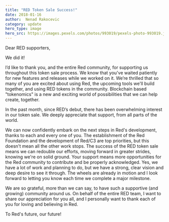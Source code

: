 ```yaml
---
title: "RED Token Sale Success!"
date: 2018-01-16 
author:  Nenad Rakocevic 
category: update
hero_type: image
hero_src: https://images.pexels.com/photos/993019/pexels-photo-993019.jpeg?auto=compress&cs=tinysrgb&h=650&w=940
---
```


Dear RED supporters,

We did it!

I’d like to thank you, and the entire Red community, for supporting us throughout this token sale process. We know that you've waited patiently for new features and releases while we worked on it. We’re thrilled that so many of you are excited about using Red, the upcoming tools we'll build together, and using RED tokens in the community. Blockchain based "tokenomics" is a new and exciting world of possibilities that we can help create, together.

In the past month, since RED’s debut, there has been overwhelming interest in our token sale. We deeply appreciate that support, from all parts of the world.

We can now confidently embark on the next steps in Red's development, thanks to each and every one of you. The establishment of the Red Foundation and the development of Red/C3 are top priorities, but this doesn't mean all the other work stops. The success of the RED token sale means we can redouble our efforts, moving forward in greater strides, knowing we're on solid ground. Your support means more opportunities for the Red community to contribute and be properly acknowledged. Yes, we have a lot of work and planning to do, but we have a strong, clear vision and deep desire to see it through. The wheels are already in motion and I look forward to letting you know each time we complete a major milestone.

We are so grateful, more than we can say, to have such a supportive (and growing) community around us. On behalf of the entire RED team, I want to share our appreciation for you all, and I personally want to thank each of you for loving and believing in Red.

To Red's future, our future! 

